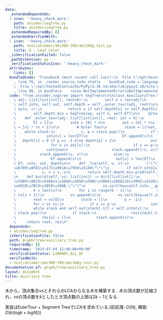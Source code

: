 ```yaml
---
data:
  _extendedDependsOn:
  - icon: ':heavy_check_mark:'
    path: atcoder/segtree.py
    title: atcoder/segtree.py
  _extendedRequiredBy: []
  _extendedVerifiedWith:
  - icon: ':heavy_check_mark:'
    path: test/atcoder/abc300-399/abc340g.test.py
    title: G - Leaf Color
  _isVerificationFailed: false
  _pathExtension: py
  _verificationStatusIcon: ':heavy_check_mark:'
  attributes:
    links: []
  bundledCode: "Traceback (most recent call last):\n  File \"/opt/hostedtoolcache/PyPy/3.10.14/x64/lib/pypy3.10/site-packages/onlinejudge_verify/documentation/build.py\"\
    , line 76, in _render_source_code_stat\n    bundled_code = language.bundle(\n\
    \  File \"/opt/hostedtoolcache/PyPy/3.10.14/x64/lib/pypy3.10/site-packages/onlinejudge_verify/languages/python.py\"\
    , line 96, in bundle\n    raise NotImplementedError\nNotImplementedError\n"
  code: "from atcoder.segtree import SegTree\n\n\nclass AuxiliaryTree:\n    def __init__(self,\
    \ adj: list[list[int]], root=0):\n        self.n = len(adj)\n        self.ET,\
    \ self.into, self.out, self.depth = self._euler_tour(adj, root)\n\n        def\
    \ op(u, v):\n            return u if self.depth[u] <= self.depth[v] else v\n\n\
    \        self.depth_min = SegTree(op, self.n, self.ET)\n\n    @staticmethod\n\
    \    def _euler_tour(adj: list[list[int]], root: int = 0):\n        n = len(adj)\n\
    \        ET = []\n        into = [0] * n\n        out = [0] * n\n        depth\
    \ = [n] * (n + 1)\n\n        # Euler Tour\n        stack = [(root, -1)]\n    \
    \    while stack:\n            v, p = stack.pop()\n            if v >= 0:\n  \
    \              into[v] = len(ET)\n                ET.append(v)\n             \
    \   depth[v] = 0 if p == -1 else depth[p] + 1\n                out[v] = len(ET)\n\
    \                for u in adj[v]:\n                    if u == p:\n          \
    \              continue\n                    stack.append((~v, u))\n         \
    \           stack.append((u, v))\n            else:\n                v = ~v\n\
    \                ET.append(v)\n                out[v] = len(ET)\n        return\
    \ ET, into, out, depth\n\n    def _lca(self, u, v):\n        \"\"\"u\u3068v\u306E\
    \u6700\u8FD1\u5171\u901A\u7956\u5148\"\"\"\n        if self.into[u] > self.into[v]:\n\
    \            u, v = v, u\n        return self.depth_min.prod(self.into[u], self.out[v])\n\
    \n    def build(self, vs: list[int]) -> dict[list[int]]:\n        \"\"\"\u9802\
    \u70B9\u96C6\u5408vs\u3068\u305D\u308C\u3089\u306ELCA\u3092\u542B\u3080\u6728\u3092\
    \u69CB\u7BC9\u3059\u308B.\"\"\"\n        vs.sort(key=self.into.__getitem__)\n\
    \        k = len(vs)\n        for i in range(k - 1):\n            x = self._lca(vs[i],\
    \ vs[i + 1])\n            vs.append(x)\n        vs.sort(key=self.into.__getitem__)\n\
    \        root = vs[0]\n        stack = []\n        p = -1\n        res = dict()\n\
    \        for v in vs:\n            if v == p:\n                continue\n    \
    \        while stack and self.out[stack[-1]] < self.into[v]:\n               \
    \ stack.pop()\n            if stack:\n                res[stack[-1]].append(v)\n\
    \            res[v] = []\n            stack.append(v)\n            p = v\n   \
    \     return root, res\n"
  dependsOn:
  - atcoder/segtree.py
  isVerificationFile: false
  path: graph/tree/auxiliary_tree.py
  requiredBy: []
  timestamp: '2024-07-04 12:06:06+09:00'
  verificationStatus: LIBRARY_ALL_AC
  verifiedWith:
  - test/atcoder/abc300-399/abc340g.test.py
documentation_of: graph/tree/auxiliary_tree.py
layout: document
title: Auxiliary tree
---
```


木から、頂点集合$vs$とそれらのLCAからなる木を構築する
.
木の頂点数が圧縮され、$vs$の頂点数を$k$としたとき頂点数の上限は$2k-1$となる.

実装はEulerTour + Segment TreeでLCAを求めている.(前処理: $O(N)$, 構築: $O(k(logk + logN))$)
